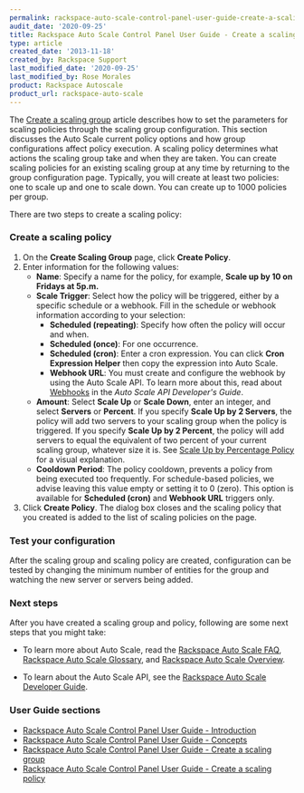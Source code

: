 ```yaml
---
permalink: rackspace-auto-scale-control-panel-user-guide-create-a-scaling-policy/
audit_date: '2020-09-25'
title: Rackspace Auto Scale Control Panel User Guide - Create a scaling policy
type: article
created_date: '2013-11-18'
created_by: Rackspace Support
last_modified_date: '2020-09-25'
last_modified_by: Rose Morales
product: Rackspace Autoscale
product_url: rackspace-auto-scale
---
```


The [Create a scaling
group](/support/how-to/rackspace-auto-scale-control-panel-user-guide-create-a-scaling-policy
"Creating Scaling Groups") article describes how to set the parameters for
scaling policies through the scaling group configuration. This section discusses
the Auto Scale current policy options and how group configurations affect policy
execution. A scaling policy determines what actions the scaling group take and
when they are taken. You can create scaling policies for an existing scaling
group at any time by returning to the group configuration page. Typically, you
will create at least two policies: one to scale up and one to scale down. You
can create up to 1000 policies per group.

There are two steps to create a scaling policy:

### Create a scaling policy

1. On the **Create Scaling Group** page, click  **Create Policy**.
2. Enter information for the following values:
    - **Name**: Specify a name for the policy, for example, **Scale up by 10 on
        Fridays at 5p.m.**
    - **Scale Trigger**: Select how the policy will be triggered, either by a
        specific schedule or a webhook. Fill in the schedule or webhook
        information according to your selection:
        - **Scheduled (repeating)**: Specify how often the policy will occur and
            when.
        - **Scheduled (once)**: For one occurrence.
        - **Scheduled (cron)**: Enter a cron expression. You can click **Cron
            Expression Helper** then copy the expression into Auto Scale.
        - **Webhook URL**: You must create and configure the webhook by using
            the Auto Scale API. To learn more about this, read about
            [Webhooks](https://docs.rackspace.com/docs/autoscale/v1/developer-guide/#webhooks-and-capability-urls)
            in the *Auto Scale API Developer's Guide*.
    - **Amount**: Select **Scale Up** or **Scale Down**, enter an integer, and
        select **Servers** or **Percent**. If you specify **Scale Up by 2
        Servers**, the policy will add two servers to your scaling group when
        the policy is triggered. If you specify **Scale Up by 2 Percent**, the
        policy will add servers to equal the equivalent of two percent of your
        current scaling group, whatever size it is. See [Scale Up by Percentage
        Policy](/support/how-to/rackspace-auto-scale-control-panel-user-guide-concepts)
        for a visual explanation.
    - **Cooldown Period**: The policy cooldown, prevents a policy from being
        executed too frequently. For schedule-based policies, we advise leaving
        this value empty or setting it to 0 (zero). This option is available for
        **Scheduled (cron)** and **Webhook URL** triggers only.
3. Click **Create Policy**. The dialog box closes and the scaling policy that you created is
    added to the list of scaling policies on the page.

### Test your configuration

After the scaling group and scaling policy are created, configuration can be
tested by changing the minimum number of entities for the group and watching the
new server or servers being added.

### Next steps

After you have created a scaling group and policy, following are some next steps
that you might take:

- To learn more about Auto Scale, read the [Rackspace Auto Scale
    FAQ](/support/how-to/rackspace-auto-scale-faq), [Rackspace Auto Scale
    Glossary](/support/how-to/rackspace-auto-scale-glossary), and [Rackspace
    Auto Scale Overview](/support/how-to/rackspace-auto-scale-overview).

- To learn about the Auto Scale API, see the [Rackspace Auto Scale Developer
    Guide](https://docs.rackspace.com/docs/autoscale/v1/developer-guide/#document-developer-guide).

### User Guide sections

- [Rackspace Auto Scale Control Panel User Guide -
    Introduction](/support/how-to/rackspace-auto-scale-control-panel-user-guide-introduction
    "Introduction")
- [Rackspace Auto Scale Control Panel User Guide -
    Concepts](/support/how-to/rackspace-auto-scale-control-panel-user-guide-concepts
    "Concepts")
- [Rackspace Auto Scale Control Panel User Guide - Create a scaling
    group](/support/how-to/rackspace-auto-scale-control-panel-user-guide-create-a-scaling-group
    "Creating Scaling Groups")
- [Rackspace Auto Scale Control Panel User Guide - Create a scaling
    policy](/support/how-to/rackspace-auto-scale-control-panel-user-guide-create-a-scaling-policy
    "Crating Scaling Policies")
